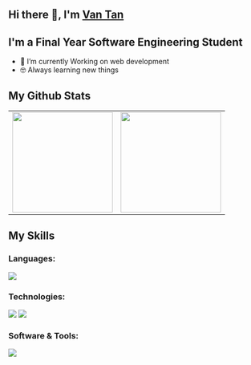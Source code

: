 ## Hi there 👋, I'm [Van Tan](https://www.github.com/vantandev)
## I'm a Final Year Software Engineering Student
- 🌱 I’m currently Working on web development 
- 🤓 Always learning new things

## My Github Stats
<table style="width:100%">
  <tr>
    <td>  <img height="200em" src="https://github-readme-stats.vercel.app/api/top-langs/?username=vantandev&langs_count=6&layout=compact&hide_border=true&theme=react" /></td>
    <td>
  <img height="200em" src="https://github-readme-stats.vercel.app/api?username=vantandev&show_icons=true&theme=react&hide_border=true" />
    </td>

  </tr>
</table>

##  My Skills

### Languages:
  <img src="https://skillicons.dev/icons?i=html,css,scss,js,ts,cs" />
  
### Technologies:
  <img src="https://skillicons.dev/icons?i=nodejs,express,nestjs,dotnet,react,redux" />
   <img src="https://skillicons.dev/icons?i=firebase,mui,mongodb,postgresql,docker" />
   
### Software & Tools:
  <img src="https://skillicons.dev/icons?i=git,github,gitlab,vscode,visualstudio" />



